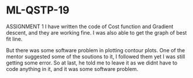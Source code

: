 # ML-QSTP-19
ASSIGNMENT 1
I have written the code of Cost function and Gradient descent, and they are working fine. I was also able to get the graph of best fit line. 


But there was some software problem in plotting contour plots. One of the mentor suggested some of the soutions to it, I followed them yet I was still getting some error. So at last, he told me to leave it as we didnt have to code anything in it, and it was some software problem.
